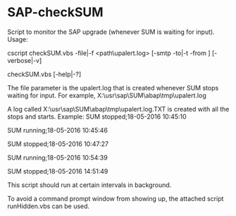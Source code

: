 # SAP-checkSUM
Script to monitor the SAP upgrade (whenever SUM is waiting for input).
Usage:

cscript checkSUM.vbs -file|-f <path\upalert.log> [-smtp <SMTP server>  -to|-t <semicolon separated e-mail addresses> -from <e-mail address>] [-verbose|-v]

checkSUM.vbs [-help|-?]


The file parameter  is the upalert.log that is created whenever SUM stops waiting for input.
For example, X:\usr\sap\SUM\abap\tmp\upalert.log

A log called X:\usr\sap\SUM\abap\tmp\upalert.log.TXT is created with all the stops and starts.
Example:
SUM stopped;18-05-2016 10:45:10

SUM running;18-05-2016 10:45:46

SUM stopped;18-05-2016 10:47:27

SUM running;18-05-2016 10:54:39

SUM stopped;18-05-2016 14:51:49

This script should run at certain intervals in background.

To avoid a command prompt window from showing up, the attached script runHidden.vbs can be used.



